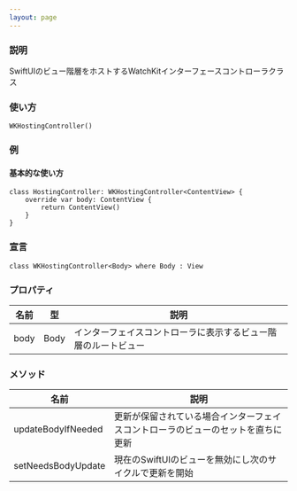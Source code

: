 ```yaml
---
layout: page
---
```


### 説明

SwiftUIのビュー階層をホストするWatchKitインターフェースコントローラクラス

### 使い方

    WKHostingController()

### 例

#### 基本的な使い方

    class HostingController: WKHostingController<ContentView> {
        override var body: ContentView {
            return ContentView()
        }
    }

### 宣言

    class WKHostingController<Body> where Body : View

### プロパティ

| 名前   | 型    | 説明                              |
| ---- | ---- | ------------------------------- |
| body | Body | インターフェイスコントローラに表示するビュー階層のルートビュー |

### メソッド

| 名前                 | 説明                                       |
| ------------------ | ---------------------------------------- |
| updateBodyIfNeeded | 更新が保留されている場合インターフェイスコントローラのビューのセットを直ちに更新 |
| setNeedsBodyUpdate | 現在のSwiftUIのビューを無効にし次のサイクルで更新を開始          |

